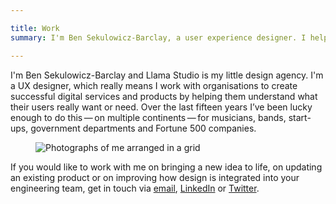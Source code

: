 ```yaml
---

title: Work
summary: I'm Ben Sekulowicz-Barclay, a user experience designer. I help people turn their ideas into successful digital products.

---
```


I'm Ben Sekulowicz-Barclay and Llama Studio is my little design agency. I'm a UX designer, which really means I work with organisations to create successful digital services and products by helping them understand what their users really want or need. Over the last fifteen years I’ve been lucky enough to do this&thinsp;&mdash;&thinsp;on multiple continents&thinsp;&mdash;&thinsp;for musicians, bands, start-ups, government departments and Fortune 500 companies. 

<figure>
  <picture>
    <source media="(min-width:667px) and (max-width:767px)" srcset="images/about-fablet.jpg">
    <source media="(min-width:768px) and (max-width:1023px)" srcset="images/about-tablet_portrait.jpg">
    <source media="(min-width:1024px) and (max-width:1279px)" srcset="images/about-tablet_landscape.jpg">
    <source media="(min-width:1280px) and (max-width:1439px)" srcset="images/about-laptop.jpg">
    <source media="(min-width:1440px)" srcset="images/about-cinema.jpg">
    <img src="images/about-mobile.jpg" alt="Photographs of me arranged in a grid" />
  </picture>
</figure>

If you would like to work with me on bringing a new idea to life, on updating an existing product or on improving how design is integrated into your engineering team, get in touch via [email](mailto:hey@llama.studio), [LinkedIn](https://www.linkedin.com/company/llama-studio-ltd) or [Twitter](https://twitter.com/llamastudioltd).